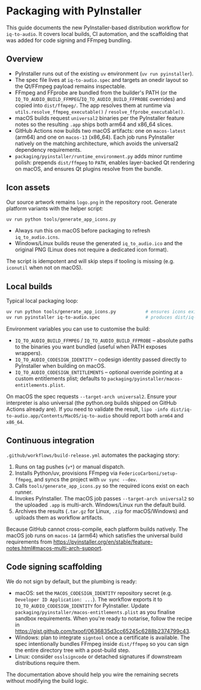 # Packaging with PyInstaller

This guide documents the new PyInstaller-based distribution workflow for
`iq-to-audio`. It covers local builds, CI automation, and the scaffolding that
was added for code signing and FFmpeg bundling.

## Overview

- PyInstaller runs out of the existing `uv` environment (`uv run pyinstaller`).
- The spec file lives at `iq-to-audio.spec` and targets an onedir layout so the
  Qt/FFmpeg payload remains inspectable.
- FFmpeg and FFprobe are bundled from the builder's PATH (or the
  `IQ_TO_AUDIO_BUILD_FFMPEG`/`IQ_TO_AUDIO_BUILD_FFPROBE` overrides) and copied
  into `dist/ffmpeg/`. The app resolves them at runtime via
  `utils.resolve_ffmpeg_executable()` / `resolve_ffprobe_executable()`.
- macOS builds request `universal2` binaries per the PyInstaller feature notes so
  the resulting `.app` ships both arm64 and x86_64 slices.
- GitHub Actions now builds two macOS artifacts: one on `macos-latest` (arm64)
  and one on `macos-13` (x86_64). Each job runs PyInstaller natively on the
  matching architecture, which avoids the universal2 dependency requirements.
- `packaging/pyinstaller/runtime_environment.py` adds minor runtime polish:
  prepends `dist/ffmpeg` to `PATH`, enables layer-backed Qt rendering on macOS,
  and ensures Qt plugins resolve from the bundle.

## Icon assets

Our source artwork remains `logo.png` in the repository root. Generate platform
variants with the helper script:

```bash
uv run python tools/generate_app_icons.py
```

- Always run this on macOS before packaging to refresh `iq_to_audio.icns`.
- Windows/Linux builds reuse the generated `iq_to_audio.ico` and the original PNG
  (Linux does not require a dedicated icon format).

The script is idempotent and will skip steps if tooling is missing (e.g. `iconutil`
when not on macOS).

## Local builds

Typical local packaging loop:

```bash
uv run python tools/generate_app_icons.py           # ensures icons exist
uv run pyinstaller iq-to-audio.spec                 # produces dist/iq-to-audio*
```

Environment variables you can use to customise the build:

- `IQ_TO_AUDIO_BUILD_FFMPEG` / `IQ_TO_AUDIO_BUILD_FFPROBE` – absolute paths to
  the binaries you want bundled (useful when PATH exposes wrappers).
- `IQ_TO_AUDIO_CODESIGN_IDENTITY` – codesign identity passed directly to
  PyInstaller when building on macOS.
- `IQ_TO_AUDIO_CODESIGN_ENTITLEMENTS` – optional override pointing at a custom
  entitlements plist; defaults to `packaging/pyinstaller/macos-entitlements.plist`.

On macOS the spec requests `--target-arch universal2`. Ensure your interpreter is
also universal (the python.org builds shipped on GitHub Actions already are).
If you need to validate the result, `lipo -info dist/iq-to-audio.app/Contents/MacOS/iq-to-audio`
should report both `arm64` and `x86_64`.

## Continuous integration

`.github/workflows/build-release.yml` automates the packaging story:

1. Runs on tag pushes (`v*`) or manual dispatch.
2. Installs Python/uv, provisions FFmpeg via `FedericoCarboni/setup-ffmpeg`, and
   syncs the project with `uv sync --dev`.
3. Calls `tools/generate_app_icons.py` so the required icons exist on each
   runner.
4. Invokes PyInstaller. The macOS job passes `--target-arch universal2` so the
   uploaded `.app` is multi-arch. Windows/Linux run the default build.
5. Archives the results (`.tar.gz` for Linux, `.zip` for macOS/Windows) and
   uploads them as workflow artifacts.

Because GitHub cannot cross-compile, each platform builds natively. The macOS job
runs on `macos-14` (arm64) which satisfies the universal build requirements from
<https://pyinstaller.org/en/stable/feature-notes.html#macos-multi-arch-support>.

## Code signing scaffolding

We do not sign by default, but the plumbing is ready:

- macOS: set the `MACOS_CODESIGN_IDENTITY` repository secret (e.g.
  `Developer ID Application: ...`). The workflow exports it to
  `IQ_TO_AUDIO_CODESIGN_IDENTITY` for PyInstaller. Update
  `packaging/pyinstaller/macos-entitlements.plist` as you finalise sandbox
  requirements. When you're ready to notarise, follow the recipe in
  <https://gist.github.com/txoof/0636835d3cc65245c6288b2374799c43>.
- Windows: plan to integrate `signtool` once a certificate is available. The
  spec intentionally bundles FFmpeg inside `dist/ffmpeg` so you can sign the
  entire directory tree with a post-build step.
- Linux: consider `osslsigncode` or detached signatures if downstream
  distributions require them.

The documentation above should help you wire the remaining secrets without
modifying the build logic.
